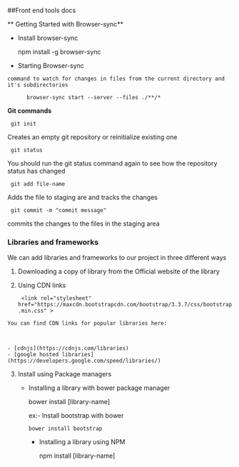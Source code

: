 
##Front end tools docs


** Getting Started with Browser-sync**

   - Install browser-sync
   
        npm install -g browser-sync  
      
      
      
   - Starting Browser-sync
   
    command to watch for changes in files from the current directory and it's subdirectories
            
          browser-sync start --server --files ./**/* 
 
 
  **Git commands** 

     git init 

Creates an empty git repository or reinitialize existing one

     git status 

You should run the git status command again to see how the repository status has changed

     git add file-name 

 Adds the file to staging are and tracks the changes

     git commit -m "commit message" 

 commits the changes to the files  in the staging area




### Libraries and frameworks

   We can add libraries and frameworks to our project in three different ways 


   1. Downloading a copy of library from  the Official website of the library
   
   2. Using CDN links 
   

        <!-- Latest compiled and minified CSS -->                                                
      ```  <link rel="stylesheet" href="https://maxcdn.bootstrapcdn.com/bootstrap/3.3.7/css/bootstrap.min.css" > ```
    
    
    You can find CDN links for popular libraries here:
    
    

    - [cdnjs](https://cdnjs.com/libraries)
    - [google hosted libraries](https://developers.google.com/speed/libraries/)
        
   3. Install using Package managers 
    
         - Installing a library with bower package manager
         
              bower install [library-name] 
           
           ex:- Install bootstrap with bower

               bower install bootstrap 
           
           - Installing a library using NPM
           
                npm install [library-name] 

    
